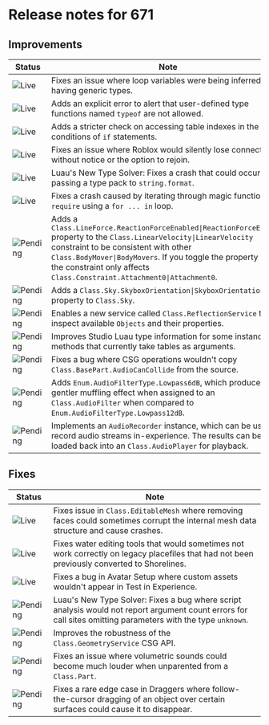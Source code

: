 # Release notes for 671

## Improvements

| Status | Note |
|--------|------|
| ![Live](https://img.shields.io/badge/Live-009E57?style=flat)  | Fixes an issue where loop variables were being inferred as having generic types. |
| ![Live](https://img.shields.io/badge/Live-009E57?style=flat)  | Adds an explicit error to alert that user-defined type functions named <code>typeof</code> are not allowed. |
| ![Live](https://img.shields.io/badge/Live-009E57?style=flat)  | Adds a stricter check on accessing table indexes in the conditions of <code>if</code> statements. |
| ![Live](https://img.shields.io/badge/Live-009E57?style=flat)  | Fixes an issue where Roblox would silently lose connection without notice or the option to rejoin. |
| ![Live](https://img.shields.io/badge/Live-009E57?style=flat)  | Luau's New Type Solver: Fixes a crash that could occur when passing a type pack to <code>string.format</code>. |
| ![Live](https://img.shields.io/badge/Live-009E57?style=flat)  | Fixes a crash caused by iterating through magic functions like <code>require</code> using a <code>for ... in</code> loop. |
| ![Pending](https://img.shields.io/badge/Pending-DEA517?style=flat)  | Adds a <code>Class.LineForce.ReactionForceEnabled\|ReactionForceEnabled</code> property to the <code>Class.LinearVelocity\|LinearVelocity</code> constraint to be consistent with other <code>Class.BodyMover\|BodyMovers</code>. If you toggle the property off, the constraint only affects <code>Class.Constraint.Attachment0\|Attachment0</code>. |
| ![Pending](https://img.shields.io/badge/Pending-DEA517?style=flat)  | Adds a <code>Class.Sky.SkyboxOrientation\|SkyboxOrientation</code> property to <code>Class.Sky</code>. |
| ![Pending](https://img.shields.io/badge/Pending-DEA517?style=flat)  | Enables a new service called <code>Class.ReflectionService</code> to inspect available <code>Objects</code> and their properties. |
| ![Pending](https://img.shields.io/badge/Pending-DEA517?style=flat)  | Improves Studio Luau type information for some instance methods that currently take tables as arguments. |
| ![Pending](https://img.shields.io/badge/Pending-DEA517?style=flat)  | Fixes a bug where CSG operations wouldn't copy <code>Class.BasePart.AudioCanCollide</code> from the source. |
| ![Pending](https://img.shields.io/badge/Pending-DEA517?style=flat)  | Adds <code>Enum.AudioFilterType.Lowpass6dB</code>, which produces a gentler muffling effect when assigned to an <code>Class.AudioFilter</code> when compared to <code>Enum.AudioFilterType.Lowpass12dB</code>. |
| ![Pending](https://img.shields.io/badge/Pending-DEA517?style=flat)  | Implements an <code>AudioRecorder</code> instance, which can be used to record audio streams in-experience. The results can be loaded back into an <code>Class.AudioPlayer</code> for playback. |
## Fixes

| Status | Note |
|--------|------|
| ![Live](https://img.shields.io/badge/Live-009E57?style=flat)  | Fixes issue in <code>Class.EditableMesh</code> where removing faces could sometimes corrupt the internal mesh data structure and cause crashes. |
| ![Live](https://img.shields.io/badge/Live-009E57?style=flat)  | Fixes water editing tools that would sometimes not work correctly on legacy placefiles that had not been previously converted to Shorelines. |
| ![Live](https://img.shields.io/badge/Live-009E57?style=flat)  | Fixes a bug in Avatar Setup where custom assets wouldn't appear in Test in Experience. |
| ![Pending](https://img.shields.io/badge/Pending-DEA517?style=flat)  | Luau's New Type Solver: Fixes a bug where script analysis would not report argument count errors for call sites omitting parameters with the type <code>unknown</code>. |
| ![Pending](https://img.shields.io/badge/Pending-DEA517?style=flat)  | Improves the robustness of the <code>Class.GeometryService</code> CSG API. |
| ![Pending](https://img.shields.io/badge/Pending-DEA517?style=flat)  | Fixes an issue where volumetric sounds could become much louder when unparented from a <code>Class.Part</code>. |
| ![Pending](https://img.shields.io/badge/Pending-DEA517?style=flat)  | Fixes a rare edge case in Draggers where follow-the-cursor dragging of an object over certain surfaces could cause it to disappear. |
